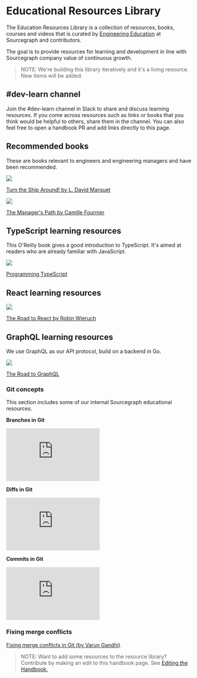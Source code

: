 # Educational Resources Library

The Education Resources Library is a collection of resources, books, courses and videos that is curated by [Engineering Education](../../../../../strategy-goals/strategy/enablement/engineering-education/index.md) at Sourcegraph and contributors.

The goal is to provide resources for learning and development in line with Sourcegraph company value of continuous growth.

> NOTE: We're building this library iteratively and it's a living resource. New items will be added.

## #dev-learn channel

Join the #dev-learn channel in Slack to share and discuss learning resources. If you come across resources such as links or books that you think would be helpful to others, share them in the channel. You can also feel free to open a handbook PR and add links directly to this page.

## Recommended books

These are books relevant to engineers and engineering managers and have been recommended.

<img src="https://images-na.ssl-images-amazon.com/images/I/51mySVM6XbL._SY291_BO1,204,203,200_QL40_FMwebp_.jpg" style="max-width: 120px"/>

[Turn the Ship Around! by L. David Marquet](https://www.amazon.com/Turn-Ship-Around-Turning-Followers/dp/1591846404)

<img src="https://images-na.ssl-images-amazon.com/images/I/51L+F83aDPL._SX330_BO1,204,203,200_.jpg" style="max-width: 120px"/>

[The Manager's Path by Camille Fournier](https://www.amazon.com/Managers-Path-Leaders-Navigating-Growth/dp/1491973897)

## TypeScript learning resources

This O'Reilly book gives a good introduction to TypeScript. It's aimed at readers who are already familiar with JavaScript.

<img src="https://images-na.ssl-images-amazon.com/images/I/51csAp-ykgL._SX379_BO1,204,203,200_.jpg" style="max-width: 120px"/>

[Programming TypeScript](https://www.amazon.com/gp/product/1492037656)

## React learning resources

<img src="https://images-na.ssl-images-amazon.com/images/I/41MBLi5a4jL._SX258_BO1,204,203,200_.jpg" style="max-width: 120px"/>

[The Road to React by Robin Wieruch](https://www.amazon.com/gp/product/172004399X)

## GraphQL learning resources

We use GraphQL as our API protocol, build on a backend in Go.

<img src="https://images-na.ssl-images-amazon.com/images/I/31MMS6yrIbS._SX384_BO1,204,203,200_.jpg" style="max-width: 120px"/>

[The Road to GraphQL](https://www.amazon.com/gp/product/1730853935)

### Git concepts

This section includes some of our internal Sourcegraph educational resources.

**Branches in Git**

<div style="position: relative; padding-bottom: calc(56.25%/2); height: 0; max-width: 50%;">
  <iframe
    src="https://www.youtube.com/embed/7s2oVzeX240"
    frameborder="0"
    webkitallowfullscreen
    mozallowfullscreen
    allowfullscreen
    style="position: absolute; top: 0; left: 0; width: 100%; height: 100%;"
  ></iframe>
</div>

**Diffs in Git**

<div style="position: relative; padding-bottom: calc(56.25%/2); height: 0; max-width: 50%;">
  <iframe
    src="https://www.youtube.com/embed/eRwvO8Qyerk"
    frameborder="0"
    webkitallowfullscreen
    mozallowfullscreen
    allowfullscreen
    style="position: absolute; top: 0; left: 0; width: 100%; height: 100%;"
  ></iframe>
</div>

**Commits in Git**

<div style="position: relative; padding-bottom: calc(56.25%/2); height: 0; max-width: 50%;">
  <iframe
    src="https://www.youtube.com/embed/zXlNqCioxBY"
    frameborder="0"
    webkitallowfullscreen
    mozallowfullscreen
    allowfullscreen
    style="position: absolute; top: 0; left: 0; width: 100%; height: 100%;"
  ></iframe>
</div>

### Fixing merge conflicts

[Fixing merge conflicts in Git (by Varun Gandhi)](https://www.loom.com/share/db386048c55b4d61bf6c02e3f9e51163)

> NOTE: Want to add some resources to the resource library? Contribute by making an edit to this handbook page. See [Editing the Handbook.](../../../../../handbook//editing/index.md)
